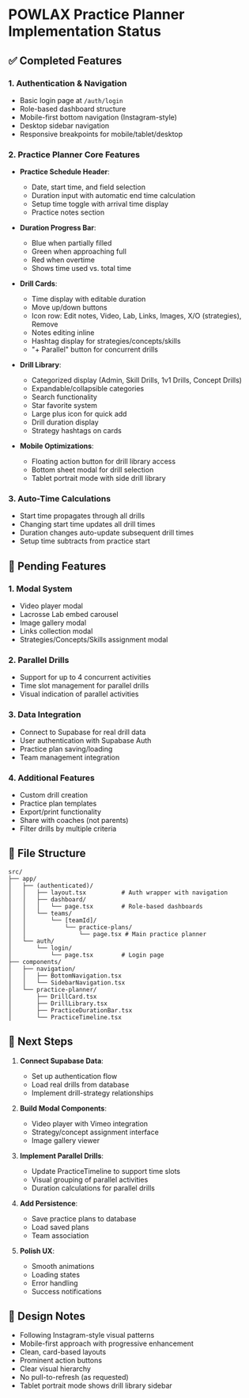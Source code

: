 # POWLAX Practice Planner Implementation Status

## ✅ Completed Features

### 1. **Authentication & Navigation**
- Basic login page at `/auth/login`
- Role-based dashboard structure
- Mobile-first bottom navigation (Instagram-style)
- Desktop sidebar navigation
- Responsive breakpoints for mobile/tablet/desktop

### 2. **Practice Planner Core Features**
- **Practice Schedule Header**:
  - Date, start time, and field selection
  - Duration input with automatic end time calculation
  - Setup time toggle with arrival time display
  - Practice notes section

- **Duration Progress Bar**:
  - Blue when partially filled
  - Green when approaching full
  - Red when overtime
  - Shows time used vs. total time

- **Drill Cards**:
  - Time display with editable duration
  - Move up/down buttons
  - Icon row: Edit notes, Video, Lab, Links, Images, X/O (strategies), Remove
  - Notes editing inline
  - Hashtag display for strategies/concepts/skills
  - "+ Parallel" button for concurrent drills

- **Drill Library**:
  - Categorized display (Admin, Skill Drills, 1v1 Drills, Concept Drills)
  - Expandable/collapsible categories
  - Search functionality
  - Star favorite system
  - Large plus icon for quick add
  - Drill duration display
  - Strategy hashtags on cards

- **Mobile Optimizations**:
  - Floating action button for drill library access
  - Bottom sheet modal for drill selection
  - Tablet portrait mode with side drill library

### 3. **Auto-Time Calculations**
- Start time propagates through all drills
- Changing start time updates all drill times
- Duration changes auto-update subsequent drill times
- Setup time subtracts from practice start

## 🚧 Pending Features

### 1. **Modal System**
- Video player modal
- Lacrosse Lab embed carousel
- Image gallery modal
- Links collection modal
- Strategies/Concepts/Skills assignment modal

### 2. **Parallel Drills**
- Support for up to 4 concurrent activities
- Time slot management for parallel drills
- Visual indication of parallel activities

### 3. **Data Integration**
- Connect to Supabase for real drill data
- User authentication with Supabase Auth
- Practice plan saving/loading
- Team management integration

### 4. **Additional Features**
- Custom drill creation
- Practice plan templates
- Export/print functionality
- Share with coaches (not parents)
- Filter drills by multiple criteria

## 📁 File Structure

```
src/
├── app/
│   ├── (authenticated)/
│   │   ├── layout.tsx          # Auth wrapper with navigation
│   │   ├── dashboard/
│   │   │   └── page.tsx        # Role-based dashboards
│   │   └── teams/
│   │       └── [teamId]/
│   │           └── practice-plans/
│   │               └── page.tsx # Main practice planner
│   └── auth/
│       └── login/
│           └── page.tsx        # Login page
├── components/
│   ├── navigation/
│   │   ├── BottomNavigation.tsx
│   │   └── SidebarNavigation.tsx
│   └── practice-planner/
│       ├── DrillCard.tsx
│       ├── DrillLibrary.tsx
│       ├── PracticeDurationBar.tsx
│       └── PracticeTimeline.tsx
```

## 🚀 Next Steps

1. **Connect Supabase Data**:
   - Set up authentication flow
   - Load real drills from database
   - Implement drill-strategy relationships

2. **Build Modal Components**:
   - Video player with Vimeo integration
   - Strategy/concept assignment interface
   - Image gallery viewer

3. **Implement Parallel Drills**:
   - Update PracticeTimeline to support time slots
   - Visual grouping of parallel activities
   - Duration calculations for parallel drills

4. **Add Persistence**:
   - Save practice plans to database
   - Load saved plans
   - Team association

5. **Polish UX**:
   - Smooth animations
   - Loading states
   - Error handling
   - Success notifications

## 🎨 Design Notes

- Following Instagram-style visual patterns
- Mobile-first approach with progressive enhancement
- Clean, card-based layouts
- Prominent action buttons
- Clear visual hierarchy
- No pull-to-refresh (as requested)
- Tablet portrait mode shows drill library sidebar